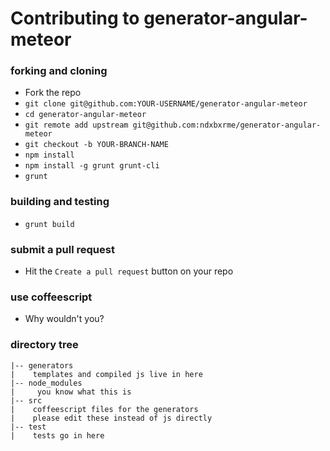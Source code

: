 # Contributing to generator-angular-meteor

### forking and cloning  
* Fork the repo
* `git clone git@github.com:YOUR-USERNAME/generator-angular-meteor`
* `cd generator-angular-meteor`
* `git remote add upstream git@github.com:ndxbxrme/generator-angular-meteor`
* `git checkout -b YOUR-BRANCH-NAME`
* `npm install`
* `npm install -g grunt grunt-cli`
* `grunt`

### building and testing
* `grunt build`

### submit a pull request
* Hit the `Create a pull request` button on your repo

### use coffeescript
* Why wouldn't you?

### directory tree
```
|-- generators
|    templates and compiled js live in here
|-- node_modules
|     you know what this is
|-- src
|    coffeescript files for the generators
|    please edit these instead of js directly
|-- test
|    tests go in here
```
